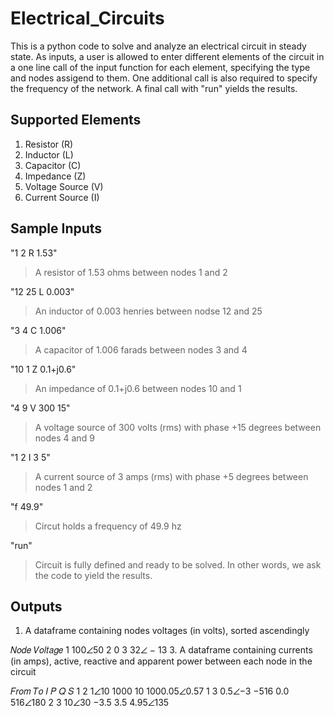 # Electrical_Circuits
This is a python code to solve and analyze an electrical circuit in steady state.
As inputs, a user is allowed to enter different elements of the circuit in a one line call of the input function for each element, specifying the type and nodes assigend to them. One additional call is also required to specify the frequency of the network. A final call with "run" yields the results.

## Supported Elements
1. Resistor (R)
2. Inductor (L)
3. Capacitor (C)
4. Impedance (Z)
5. Voltage Source (V)
6. Current Source (I)

## Sample Inputs
"1 2 R 1.53"
> A resistor of 1.53 ohms between nodes 1 and 2

"12 25 L 0.003"
> An inductor of 0.003 henries between nodse 12 and 25

"3 4 C 1.006"
> A capacitor of 1.006 farads between nodes 3 and 4

"10 1 Z 0.1+j0.6"
> An impedance of 0.1+j0.6 between nodes 10 and 1

"4 9 V 300 15"
> A voltage source of 300 volts (rms) with phase +15 degrees between nodes 4 and 9

"1 2 I 3 5"
> A current source of 3 amps (rms) with phase +5 degrees between nodes 1 and 2

"f 49.9"
> Circut holds a frequency of 49.9 hz

"run"
> Circuit is fully defined and ready to be solved. In other words, we ask the code to yield the results.

## Outputs
1. A dataframe containing nodes voltages (in volts), sorted ascendingly
>
𝑁𝑜𝑑𝑒 𝑉𝑜𝑙𝑡𝑎𝑔𝑒
1    100∠50
2    0
3    32∠ − 13
3. A dataframe containing currents (in amps), active, reactive and apparent power between each node in the circuit
>
𝐹𝑟𝑜𝑚     𝑇𝑜     𝐼        𝑃     𝑄     𝑆
1        2      1∠10    1000   10    1000.05∠0.57
1        3      0.5∠−3  −516   0.0   516∠180
2        3      10∠30   −3.5   3.5   4.95∠135

